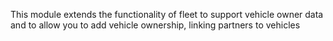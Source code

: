 This module extends the functionality of fleet to support vehicle owner data and to allow you to add vehicle ownership, linking partners to vehicles
